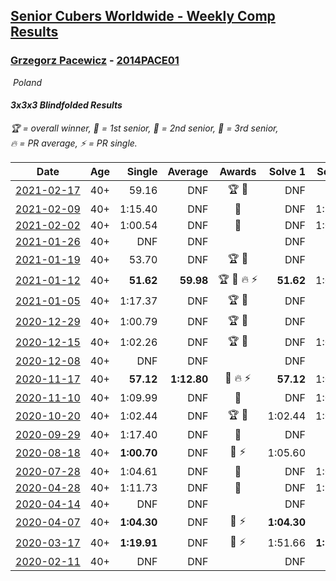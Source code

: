 <style>table {white-space: nowrap;}</style>
<link rel="stylesheet" type="text/css" href="/scw-comp/css/flags.css" />

## [Senior Cubers Worldwide - Weekly Comp Results](/scw-comp/results/)
### [Grzegorz Pacewicz](README.md) - [2014PACE01](https://www.worldcubeassociation.org/persons/2014PACE01?event=333bf)

<i class="flag flag-PL" />&nbsp;Poland

#### 3x3x3 Blindfolded Results

<span style="white-space: nowrap;">🏆 = overall winner</span>, <span style="white-space: nowrap;">🥇 = 1st senior</span>, <span style="white-space: nowrap;">🥈 = 2nd senior</span>, <span style="white-space: nowrap;">🥉 = 3rd senior</span>, <span style="white-space: nowrap;">🔥 = PR average</span>, <span style="white-space: nowrap;">⚡ = PR single</span>.

| Date | Age | Single | Average | Awards | Solve 1 | Solve 2 | Solve 3 | Video |
| :--: | :--: | --: | --: | :--: | --: | --: | --: | :-- |
| [2021-02-17](../../results/2021-02-17/333bf.md) | 40+ | 59.16 | DNF | 🏆 🥇 | DNF | 59.16 | DNF | [Desktop](https://www.facebook.com/events/413157843303494/permalink/416156213003657) / [Mobile](https://m.facebook.com/events/413157843303494?view=permalink&id=416156213003657) |
| [2021-02-09](../../results/2021-02-09/333bf.md) | 40+ | 1:15.40 | DNF | 🥈 | DNF | 1:15.40 | DNF | [Desktop](https://www.facebook.com/events/426225478800941/permalink/427722088651280) / [Mobile](https://m.facebook.com/events/426225478800941?view=permalink&id=427722088651280) |
| [2021-02-02](../../results/2021-02-02/333bf.md) | 40+ | 1:00.54 | DNF | 🥈 | DNF | 1:00.54 | 1:17.44 | [Desktop](https://www.facebook.com/events/508664813631510/permalink/509498696881455) / [Mobile](https://m.facebook.com/events/508664813631510?view=permalink&id=509498696881455) |
| [2021-01-26](../../results/2021-01-26/333bf.md) | 40+ | DNF | DNF |  | DNF | DNF | DNF | [Desktop](https://www.facebook.com/events/712047552829208/permalink/712816019419028) / [Mobile](https://m.facebook.com/events/712047552829208?view=permalink&id=712816019419028) |
| [2021-01-19](../../results/2021-01-19/333bf.md) | 40+ | 53.70 | DNF | 🏆 🥇 | DNF | 53.70 | DNF | [Desktop](https://www.facebook.com/events/442673873440898/permalink/442975840077368) / [Mobile](https://m.facebook.com/events/442673873440898?view=permalink&id=442975840077368) |
| [2021-01-12](../../results/2021-01-12/333bf.md) | 40+ | **51.62** | **59.98** | 🏆 🥇 🔥 ⚡ | **51.62** | 1:02.63 | 1:05.69 | [Desktop](https://www.facebook.com/events/290317685967985/permalink/290420032624417) / [Mobile](https://m.facebook.com/events/290317685967985?view=permalink&id=290420032624417) |
| [2021-01-05](../../results/2021-01-05/333bf.md) | 40+ | 1:17.37 | DNF | 🏆 🥇 | DNF | DNF | 1:17.37 | [Desktop](https://www.facebook.com/events/218187739804978/permalink/221159316174487) / [Mobile](https://m.facebook.com/events/218187739804978?view=permalink&id=221159316174487) |
| [2020-12-29](../../results/2020-12-29/333bf.md) | 40+ | 1:00.79 | DNF | 🏆 🥇 | DNF | DNF | 1:00.79 | [Desktop](https://www.facebook.com/events/208055800692336/permalink/210290230468893) / [Mobile](https://m.facebook.com/events/208055800692336?view=permalink&id=210290230468893) |
| [2020-12-15](../../results/2020-12-15/333bf.md) | 40+ | 1:02.26 | DNF | 🏆 🥇 | DNF | 1:02.26 | DNF | [Desktop](https://www.facebook.com/events/732335260998911/permalink/734667097432394) / [Mobile](https://m.facebook.com/events/732335260998911?view=permalink&id=734667097432394) |
| [2020-12-08](../../results/2020-12-08/333bf.md) | 40+ | DNF | DNF |  | DNF | DNF | DNF | [Desktop](https://www.facebook.com/events/672444916797296/permalink/675837576458030) / [Mobile](https://m.facebook.com/events/672444916797296?view=permalink&id=675837576458030) |
| [2020-11-17](../../results/2020-11-17/333bf.md) | 40+ | **57.12** | **1:12.80** | 🥈 🔥 ⚡ | **57.12** | 1:06.05 | 1:35.22 | [Desktop](https://www.facebook.com/events/475710776737006/permalink/478490463125704) / [Mobile](https://m.facebook.com/events/475710776737006?view=permalink&id=478490463125704) |
| [2020-11-10](../../results/2020-11-10/333bf.md) | 40+ | 1:09.99 | DNF | 🥈 | DNF | 1:09.99 | 1:21.51 | [Desktop](https://www.facebook.com/events/971009923382676/permalink/972475749902760) / [Mobile](https://m.facebook.com/events/971009923382676?view=permalink&id=972475749902760) |
| [2020-10-20](../../results/2020-10-20/333bf.md) | 40+ | 1:02.44 | DNF | 🏆 🥇 | 1:02.44 | 1:09.53 | DNF | [Desktop](https://www.facebook.com/events/365280181488304/permalink/370245154325140) / [Mobile](https://m.facebook.com/events/365280181488304?view=permalink&id=370245154325140) |
| [2020-09-29](../../results/2020-09-29/333bf.md) | 40+ | 1:17.40 | DNF | 🥈 | DNF | DNF | 1:17.40 | [Desktop](https://www.facebook.com/events/1294868874190434/permalink/1301041646906490) / [Mobile](https://m.facebook.com/events/1294868874190434?view=permalink&id=1301041646906490) |
| [2020-08-18](../../results/2020-08-18/333bf.md) | 40+ | **1:00.70** | DNF | 🥈 ⚡ | 1:05.60 | DNF | **1:00.70** | [Desktop](https://www.facebook.com/grzegorz.pacewicz/videos/3354554211257596) / [Mobile](https://m.facebook.com/grzegorz.pacewicz/videos/3354554211257596) |
| [2020-07-28](../../results/2020-07-28/333bf.md) | 40+ | 1:04.61 | DNF | 🥉 | DNF | 1:04.61 | DNF | [Desktop](https://www.facebook.com/grzegorz.pacewicz/videos/3295962327116785) / [Mobile](https://m.facebook.com/grzegorz.pacewicz/videos/3295962327116785) |
| [2020-04-28](../../results/2020-04-28/333bf.md) | 40+ | 1:11.73 | DNF | 🥈 | DNF | 1:11.73 | DNF | [Desktop](https://www.facebook.com/events/534758690547855/permalink/537192693637788) / [Mobile](https://m.facebook.com/events/534758690547855?view=permalink&id=537192693637788) |
| [2020-04-14](../../results/2020-04-14/333bf.md) | 40+ | DNF | DNF |  | DNF | DNF | DNF | |
| [2020-04-07](../../results/2020-04-07/333bf.md) | 40+ | **1:04.30** | DNF | 🥈 ⚡ | **1:04.30** | DNF | DNF | [Desktop](https://www.facebook.com/events/258196271885699/permalink/262125944826065) / [Mobile](https://m.facebook.com/events/258196271885699?view=permalink&id=262125944826065) |
| [2020-03-17](../../results/2020-03-17/333bf.md) | 40+ | **1:19.91** | DNF | 🥈 ⚡ | 1:51.66 | **1:19.91** | DNF | [Desktop](https://www.facebook.com/events/616010612582835/permalink/620248352159061) / [Mobile](https://m.facebook.com/events/616010612582835?view=permalink&id=620248352159061) |
| [2020-02-11](../../results/2020-02-11/333bf.md) | 40+ | DNF | DNF |  | DNF | DNF | DNF | |


<!-- Global site tag (gtag.js) - Google Analytics -->
<script async src="https://www.googletagmanager.com/gtag/js?id=UA-86348435-3"></script>
<script>window.dataLayer = window.dataLayer || []; function gtag() {dataLayer.push(arguments);} gtag('js', new Date()); gtag('config', 'UA-86348435-3');</script>
